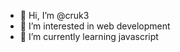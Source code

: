 - 👋 Hi, I’m @cruk3
- 👀 I’m interested in web development
- 🌱 I’m currently learning javascript
<!---
cruk3/cruk3 is a ✨ special ✨ repository because its `README.md` (this file) appears on your GitHub profile.
You can click the Preview link to take a look at your changes.
--->
